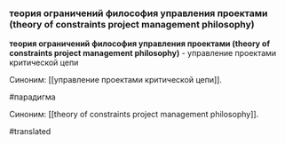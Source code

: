 ### теория ограничений философия управления проектами (theory of constraints project management philosophy)

**теория ограничений философия управления проектами (theory of constraints project management philosophy)** - управление проектами критической цепи

Синоним: [[управление проектами критической цепи]].

#парадигма

Синоним: [[theory of constraints project management philosophy]].

#translated

